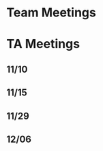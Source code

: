 [//]: # (Points to cover:)
[//]: # (1. Decisions made)
[//]: # (2. Alternative actions/options discussed)
[//]: # (3. Follow-up items, including agreed-on roles and responsibilities)

# Team Meetings

# TA Meetings
## 11/10
## 11/15
## 11/29
## 12/06
